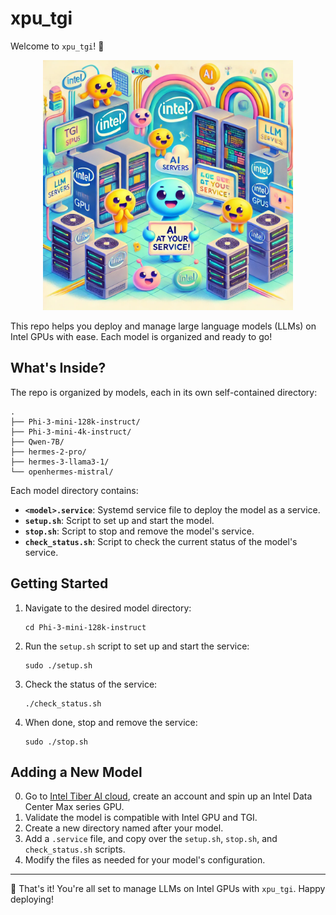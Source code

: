 # xpu_tgi

Welcome to `xpu_tgi`! 🚀  
<div align="center">
<img src="./hi_tgi.jpg" alt="TGI LLM Servers" width="400"/>
</div>

This repo helps you deploy and manage large language models (LLMs) on Intel GPUs with ease. Each model is organized and ready to go!

## What's Inside?

The repo is organized by models, each in its own self-contained directory:

```
.
├── Phi-3-mini-128k-instruct/
├── Phi-3-mini-4k-instruct/
├── Qwen-7B/
├── hermes-2-pro/
├── hermes-3-llama3-1/
└── openhermes-mistral/
```

Each model directory contains:
- **`<model>.service`**: Systemd service file to deploy the model as a service.
- **`setup.sh`**: Script to set up and start the model.
- **`stop.sh`**: Script to stop and remove the model's service.
- **`check_status.sh`**: Script to check the current status of the model's service.

## Getting Started

1. Navigate to the desired model directory:
   ```
   cd Phi-3-mini-128k-instruct
   ```

2. Run the `setup.sh` script to set up and start the service:
   ```
   sudo ./setup.sh
   ```

3. Check the status of the service:
   ```
   ./check_status.sh
   ```

4. When done, stop and remove the service:
   ```
   sudo ./stop.sh
   ```

## Adding a New Model

0. Go to [Intel Tiber AI cloud](https://cloud.intel.com), create an account and spin up an Intel Data Center Max series GPU.
1. Validate the model is compatible with Intel GPU and TGI.
2. Create a new directory named after your model.
3. Add a `.service` file, and copy over the `setup.sh`, `stop.sh`, and `check_status.sh` scripts.
4. Modify the files as needed for your model's configuration.
---

🎉 That's it! You're all set to manage LLMs on Intel GPUs with `xpu_tgi`. Happy deploying!


